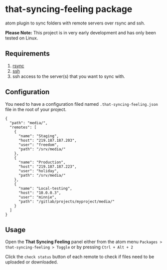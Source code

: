 # that-syncing-feeling package

atom plugin to sync folders with remote servers over rsync and ssh.

__Please Note:__ This project is in very early development and has only been tested on Linux.

## Requirements
1. [rsync](https://rsync.samba.org/)
2. [ssh](https://www.openssh.com/)
3. ssh access to the server(s) that you want to sync with.

## Configuration

You need to have a configuration filed named `.that-syncing-feeling.json` file in the root of your project.

```
{
  "path": "media/",
  "remotes": [
    {
      "name": "Staging",
      "host": "219.187.187.203",
      "user": "freedom",
      "path": "/srv/media/"
    },
    {
      "name": "Production",
      "host": "219.187.187.223",
      "user": "holiday",
      "path": "/srv/media/"
    },
    {
      "name": "Local-testing",
      "host": "10.0.0.3",
      "user": "minnie",
      "path": "/gitlab/projects/myproject/media/"
    }
  ]
}

```

## Usage

Open the __That Syncing Feeling__ panel either from the atom menu `Packages > that-syncing-feeling > Toggle` or by pressing `Ctrl + Alt + 2`

Click the `check status` button of each remote to check if files need to be uploaded or downloaded.
